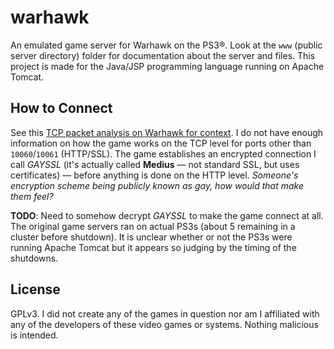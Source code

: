 # warhawk
An emulated game server for Warhawk on the PS3®. Look at the `www` (public server directory) folder for documentation about the server and files. This project is made for the Java/JSP programming language running on Apache Tomcat.

## How to Connect
See this [TCP packet analysis on Warhawk for context](https://github.com/JonHypersomniac/warhawk/blob/master/docs/warhawk-tcp-packet-analysis.txt). I do not have enough information on how the game works on the TCP level for ports other than `10060`/`10061` (HTTP/SSL). The game establishes an encrypted connection I call *GAYSSL* (it's actually called **Medius** — not standard SSL, but uses certificates) — before anything is done on the HTTP level. *Someone's encryption scheme being publicly known as gay, how would that make them feel?*

**TODO**: Need to somehow decrypt *GAYSSL* to make the game connect at all. The original game servers ran on actual PS3s (about 5 remaining in a cluster before shutdown). It is unclear whether or not the PS3s were running Apache Tomcat but it appears so judging by the timing of the shutdowns.

## License
GPLv3. I did not create any of the games in question nor am I affiliated with any of the developers of these video games or systems. Nothing malicious is intended.
